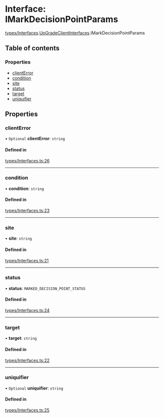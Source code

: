 # Interface: IMarkDecisionPointParams

[types/Interfaces](../modules/types_Interfaces.md).[UpGradeClientInterfaces](../modules/types_Interfaces.UpGradeClientInterfaces.md).IMarkDecisionPointParams

## Table of contents

### Properties

- [clientError](types_Interfaces.UpGradeClientInterfaces.IMarkDecisionPointParams.md#clienterror)
- [condition](types_Interfaces.UpGradeClientInterfaces.IMarkDecisionPointParams.md#condition)
- [site](types_Interfaces.UpGradeClientInterfaces.IMarkDecisionPointParams.md#site)
- [status](types_Interfaces.UpGradeClientInterfaces.IMarkDecisionPointParams.md#status)
- [target](types_Interfaces.UpGradeClientInterfaces.IMarkDecisionPointParams.md#target)
- [uniquifier](types_Interfaces.UpGradeClientInterfaces.IMarkDecisionPointParams.md#uniquifier)

## Properties

### clientError

• `Optional` **clientError**: `string`

#### Defined in

[types/Interfaces.ts:26](https://github.com/CarnegieLearningWeb/UpGrade/blob/dfb995baf/clientlibs/js/src/types/Interfaces.ts#L26)

___

### condition

• **condition**: `string`

#### Defined in

[types/Interfaces.ts:23](https://github.com/CarnegieLearningWeb/UpGrade/blob/dfb995baf/clientlibs/js/src/types/Interfaces.ts#L23)

___

### site

• **site**: `string`

#### Defined in

[types/Interfaces.ts:21](https://github.com/CarnegieLearningWeb/UpGrade/blob/dfb995baf/clientlibs/js/src/types/Interfaces.ts#L21)

___

### status

• **status**: `MARKED_DECISION_POINT_STATUS`

#### Defined in

[types/Interfaces.ts:24](https://github.com/CarnegieLearningWeb/UpGrade/blob/dfb995baf/clientlibs/js/src/types/Interfaces.ts#L24)

___

### target

• **target**: `string`

#### Defined in

[types/Interfaces.ts:22](https://github.com/CarnegieLearningWeb/UpGrade/blob/dfb995baf/clientlibs/js/src/types/Interfaces.ts#L22)

___

### uniquifier

• `Optional` **uniquifier**: `string`

#### Defined in

[types/Interfaces.ts:25](https://github.com/CarnegieLearningWeb/UpGrade/blob/dfb995baf/clientlibs/js/src/types/Interfaces.ts#L25)
